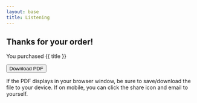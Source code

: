 ```yaml
---
layout: base
title: Listening
---
```



<div class="big-card">


## Thanks for your order!

You purchased {{ title }} 

<div class="buttons-centered">
<a href="/pdfs/listening.pdf">

<button class="round-button2">Download PDF</button></a>

If the PDF displays in your browser window, be sure to save/download the file to your device. If on mobile, you can click the share icon and email to yourself.</p>

</div>
</div>
